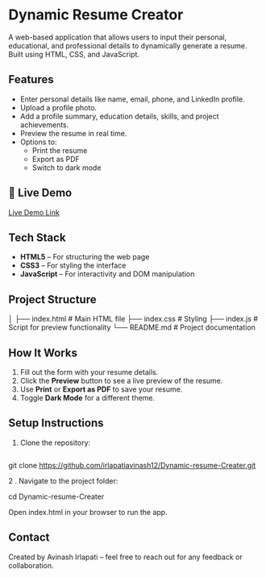 # Dynamic Resume Creator

A web-based application that allows users to input their personal, educational, and professional details to dynamically generate a resume. Built using HTML, CSS, and JavaScript.

## Features

- Enter personal details like name, email, phone, and LinkedIn profile.
- Upload a profile photo.
- Add a profile summary, education details, skills, and project achievements.
- Preview the resume in real time.
- Options to:
  - Print the resume
  - Export as PDF
  - Switch to dark mode

## 🚀 Live Demo

[Live Demo Link](dynamic-resume-creater-beta.vercel.app) 


## Tech Stack

- **HTML5** – For structuring the web page
- **CSS3** – For styling the interface
- **JavaScript** – For interactivity and DOM manipulation

##  Project Structure
│
├── index.html # Main HTML file
├── index.css # Styling
├── index.js # Script for preview functionality
└── README.md # Project documentation


## How It Works

1. Fill out the form with your resume details.
2. Click the **Preview** button to see a live preview of the resume.
3. Use **Print** or **Export as PDF** to save your resume.
4. Toggle **Dark Mode** for a different theme.

##  Setup Instructions

1. Clone the repository:
   ```bash
git clone https://github.com/irlapatiavinash12/Dynamic-resume-Creater.git

2 . Navigate to the project folder:

cd Dynamic-resume-Creater

Open index.html in your browser to run the app.

## Contact

Created by Avinash Irlapati – feel free to reach out for any feedback or collaboration.


